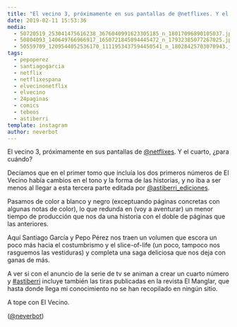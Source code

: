 ```yaml
---
title: "El vecino 3, próximamente en sus pantallas de @netflixes. Y el cuarto, ¿para cuándo?"
date: 2019-02-11 15:53:36
media: 
  - 50720519_253041475616238_3676040991623305185_n_18017096890105037.jpg
  - 50804093_140649766966917_1650721845094445472_n_17932385077267025.jpg
  - 50559709_1209544052536170_1111953437594450541_n_18028425703070943.jpg
tags: 
  - pepoperez
  - santiagogarcia
  - netflix
  - netflixespana
  - elvecinonetflix
  - elvecino
  - 24paginas
  - comics
  - tebeos
  - astiberri
template: instagram
author: neverbot
---
```


El vecino 3, próximamente en sus pantallas de [@netflixes](https://instagram.com/netflixes). Y el cuarto, ¿para cuándo?


Decíamos que en el primer tomo que incluía los dos primeros números de El Vecino había cambios en el tono y la forma de las historias, y no iba a ser menos al llegar a esta tercera parte editada por [@astiberri_ediciones](https://instagram.com/astiberri_ediciones).


Pasamos de color a blanco y negro (exceptuando páginas concretas con algunas notas de color), lo que redunda en (voy a aventurar) un menor tiempo de producción que nos da una historia con el doble de páginas que las anteriores.


Aquí Santiago García y Pepo Pérez nos traen un volumen que escora un poco más hacia el costumbrismo y el slice-of-life (un poco, tampoco nos rasguemos las vestiduras) y completa una saga deliciosa que nos deja con ganas de más.


A ver si con el anuncio de la serie de tv se animan a crear un cuarto número y [#astiberri](/tags/astiberri) incluye también las tiras publicadas en la revista El Manglar, que hasta donde llega mi conocimiento no se han recopilado en ningún sitio.


A tope con El Vecino.


([@neverbot](https://instagram.com/neverbot))

